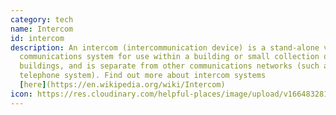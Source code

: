 ```yaml
---
category: tech
name: Intercom
id: intercom
description: An intercom (intercommunication device) is a stand-alone voice
  communications system for use within a building or small collection of
  buildings, and is separate from other communications networks (such as the
  telephone system). Find out more about intercom systems
  [here](https://en.wikipedia.org/wiki/Intercom)
icon: https://res.cloudinary.com/helpful-places/image/upload/v1664832810/dtpr-icons/tech/yellow/voice_nle1yg.svg
---
```


